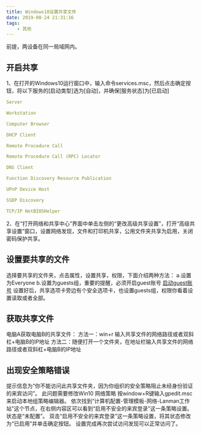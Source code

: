 ```yaml
---
title: Windows10设置共享文件
date: 2019-08-24 21:31:16
tags: 
    - 其他
---
```

前提，两设备在同一局域网内。
## 开启共享
1、在打开的Windows10运行窗口中，输入命令services.msc，然后点击确定按钮，将以下服务的[启动类型]选为[自动]，并确保[服务状态]为[已启动]
```yaml
Server

Workstation

Computer Browser

DHCP Client

Remote Procedure Call

Remote Procedure Call (RPC) Locator

DNS Client

Function Discovery Resource Publication

UPnP Device Host

SSDP Discovery

TCP/IP NetBIOSHelper
```
2、在“打开网络和共享中心”界面中单击左侧的“更改高级共享设置”，打开“高级共享设置”窗口，设置网络发现，文件和打印机共享，公用文件夹共享为启用，关闭密码保护共享。
## 设置要共享的文件
选择要共享的文件夹，点击属性，设置共享，权限，下面介绍两种方法：
a.设置为Everyone
b.设置为guests组，重要的提醒，必须开启guest账号
[启动guest账号](https://jingyan.baidu.com/article/0320e2c1d795141b87507be0.html)
设置好后，共享选项卡旁边有个安全选项卡，也设置guests组，权限你看着设置读取或者全部。

## 获取共享文件
电脑A获取电脑B的共享文件：
方法一：win+r  输入共享文件的网络路径或者双斜杠+电脑B的IP地址
方法二：随便打开一个文件夹，在地址栏输入共享文件的网络路径或者双斜杠+电脑B的IP地址

## 出现安全策略错误

提示信息为“你不能访问此共享文件夹，因为你组织的安全策略阻止未经身份验证的来宾访问”。
此问题需要修改Win10 网络策略
按window+R键输入gpedit.msc 来启动本地组策略编辑器。
依次找到“计算机配置-管理模板-网络-Lanman工作站”这个节点，在右侧内容区可以看到“启用不安全的来宾登录”这一条策略设置。状态是“未配置”。
双击“启用不安全的来宾登录”这一条策略设置，将其状态修改为“已启用”并单击确定按钮。
设置完成再次尝试访问发现可以正常访问了。





